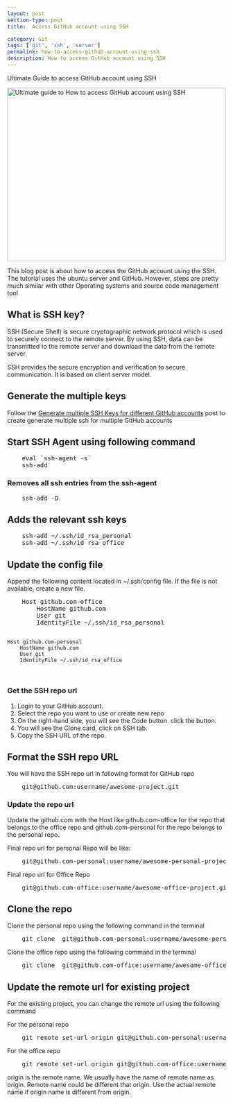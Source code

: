 ```yaml
---
layout: post
section-type: post
title:  Access GitHub account using SSH

category: Git
tags: ['git', 'ssh', 'server']
permalink: how-to-access-github-account-using-ssh
description: How to access GitHub account using SSH
---
```

Ultimate Guide to access GitHub account using SSH
<!--more-->

<img
    src="{{site.baseurl}}/img/posts/github/access-github-using-ssh.png"
    class="img-thumbnail img-rounded" height="400px" width="100%"
    title="Ultimate guide to How to access GitHub account using SSH"
    alt="Ultimate guide to How to access GitHub account using SSH">

<section>
<p>
This blog post is about how to access the GitHub account using the SSH. 
The tutorial uses the ubuntu server and GitHub. However, steps are pretty much similar with other
Operating systems and source code management tool
</p>
</section> 


<section>
<h2>What is SSH key?</h2>

<p>
SSH (Secure Shell) is secure cryptographic network protocol which is used to securely connect to the remote server.
By using SSH, data can be transmitted to the remote server and download the data from the remote server.
</p>

<p>
SSH provides the secure encryption and verification to secure communication. It is based on client server model.
</p>
</section>

<section>

<h2>Generate the multiple keys</h2>
<p>Follow the
<a href="/how-to-generate-multiple-ssh-for-different-github-accounts">Generate multiple SSH Keys for different GitHub accounts</a>
post to create generate multiple ssh for multiple GitHub accounts
</p>

</section>

<section>
<h2>Start SSH Agent using  following command</h2>

<pre class="terminal">
    eval `ssh-agent -s`
    ssh-add
</pre>
</section>
<section>

<h3>Removes all ssh entries from the ssh-agent</h3>

<pre class="terminal">
    ssh-add -D
</pre>
</section>
<section>
<h2>Adds the relevant ssh keys</h2>

<pre class="terminal">
    ssh-add ~/.ssh/id_rsa_personal
    ssh-add ~/.ssh/id_rsa_office
</pre>
</section>
<section>
<h2>Update the config file </h2>
<p>Append the following content located in <span class="important">~/.ssh/config</span> file. If the file is not
available, create a new file. 
</p>
<pre class="terminal">
    Host github.com-office
        HostName github.com
        User git
        IdentityFile ~/.ssh/id_rsa_personal
    
    Host github.com-personal
        HostName github.com
        User git
        IdentityFile ~/.ssh/id_rsa_office
</pre>
</section>
<section>
<h3>Get the SSH repo url </h3>

<ol>
    <li>Login to your <span class="important">GitHub account</span>.</li>
    <li>Select the repo you want to use or create new repo</li>
    <li>On the right-hand side, you will see the <span class="important">Code</span> button. click the button.</li>
    <li>You will see the <span class="important">Clone</span> card, click on <span class="important">SSH</span> tab. </li>
    <li>Copy the SSH URL of the repo.</li>
</ol>

</section>
<section>
<h2>Format the SSH repo URL</h2>
<p>You will have the SSH repo url in following format for GitHub repo</p>

<pre class="terminal">
    git@github.com:username/awesome-project.git
</pre>

<h3>Update the repo url</h3>
<p>Update the  <span class="important">github.com</span> with the Host like
<span class="important">github.com-office</span>  for the repo that belongs to the office repo  and
<span class="important">github.com-personal</span> for the repo belongs to the personal repo.
</p>


<p>Final repo url for personal Repo will be like: </p>
<pre class="terminal">
    git@github.com-personal:username/awesome-personal-project.git
</pre>


<p>Final repo url for Office Repo</p>
<pre class="terminal">
    git@github.com-office:username/awesome-office-project.git
</pre>
</section>
<section>
<h2>Clone the repo</h2>
<p>Clone the personal repo using the following command in the terminal</p>

<pre class="terminal">
    git clone  git@github.com-personal:username/awesome-personal-project.git
</pre>

<p>Clone the office repo using the following command in the terminal</p>

<pre class="terminal">
    git clone  git@github.com-office:username/awesome-office-project.git
</pre>
</section>

<section>
<h2>Update the remote url for existing project</h2>
<p>For the existing project, you can change the remote url using the following command</p>
<p>For the personal repo </p>
<pre class="terminal">
    git remote set-url origin git@github.com-personal:username/awesome-personal-project.git
</pre>


<p>For the office repo </p>
<pre class="terminal">
    git remote set-url origin git@github.com-office:username/awesome-office-project.git
</pre>

<p>
<span class="important">origin</span> is the remote name. We usually have the name of remote name as
<span class="important">origin</span>. 
Remote name could be different that origin. Use the actual remote name if origin name is different from origin.
</p>
</section>

